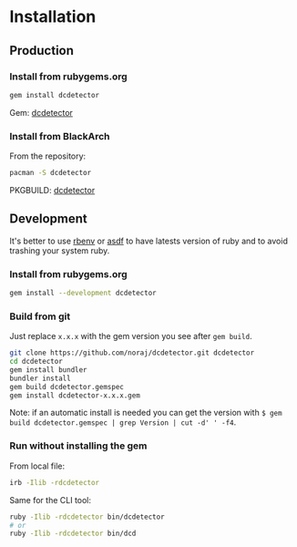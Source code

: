 # Installation

## Production

### Install from rubygems.org

```bash
gem install dcdetector
```

Gem: [dcdetector](https://rubygems.org/gems/dcdetector)

### Install from BlackArch

From the repository:

```bash
pacman -S dcdetector
```

PKGBUILD: [dcdetector](https://github.com/BlackArch/blackarch/blob/master/packages/dcdetector/PKGBUILD)

## Development

It's better to use [rbenv](https://github.com/rbenv/rbenv) or [asdf](https://github.com/asdf-vm/asdf) to have latests version of ruby and to avoid trashing your system ruby.

### Install from rubygems.org

```bash
gem install --development dcdetector
```

### Build from git

Just replace `x.x.x` with the gem version you see after `gem build`.

```bash
git clone https://github.com/noraj/dcdetector.git dcdetector
cd dcdetector
gem install bundler
bundler install
gem build dcdetector.gemspec
gem install dcdetector-x.x.x.gem
```

Note: if an automatic install is needed you can get the version with `$ gem build dcdetector.gemspec | grep Version | cut -d' ' -f4`.

### Run without installing the gem

From local file:

```bash
irb -Ilib -rdcdetector
```

Same for the CLI tool:

```bash
ruby -Ilib -rdcdetector bin/dcdetector
# or
ruby -Ilib -rdcdetector bin/dcd
```
